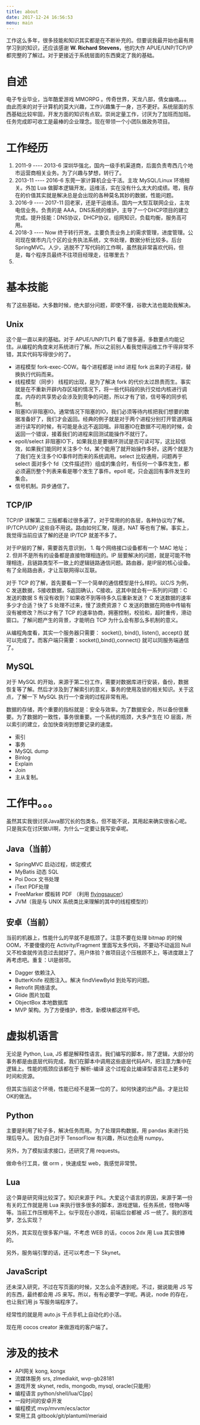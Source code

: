 ```yaml
---
title: about
date: 2017-12-24 16:56:53
menu: main
---
```


工作这么多年，很多技能和知识其实都是在不断补充的。但要说我最开始也最有用学习到的知识，还应该感谢 **W. Richard Stevens**，他的大作 APUE/UNP/TCP/IP 都完整的了解过。对于更接近于系统层面的东西奠定了我的基础。

# 自述
电子专业毕业，当年酷爱游戏 MMORPG 。传奇世界，天龙八部，倩女幽魂。。。由此而来的对于计算机的莫大兴趣，工作兴趣集于一身，岂不更好。系统层面的东西基础比较牢固，开发方面的知识有点软。崇尚定量工作，讨厌为了加班而加班。任务完成即可收工是最棒的企业理念。现在带领一个小团队做政务项目。

# 工作经历

1. 2011-9 ---- 2013-6 深圳华强北，国内一级手机渠道商，后面负责粤西几个地市运营商相关业务。为了兴趣与梦想，转行了。
2. 2013-11 ---- 2016-6 东莞一家计算机企业干活。主攻 MySQL/Linux 环境相关。外加 Lua 做脚本逻辑开发。运维活，实在没有什么太大的成绩。嗯，我存在的价值其实就是解决总是会出现的各种莫名其妙的数据，性能问题。
3. 2016-9 ---- 2017-11 回老家，还是干运维活。国内一大型互联网企业，主攻电信业务。负责的是 AAA，DNS系统的维护，主导了一个DHCP项目的建立完成。提升技能：DNS协议，DHCP协议，组网知识，负载均衡，服务高可用。
4. 2018-3 ---- Now 终于转行开发。主要负责业务上的需求管理，进度管理。公司现在做市内几个区的业务执法系统，文书处理，数据分析比较多。后台 SpringMVC。人少，逃脱不了写代码的工作啊，虽然我非常喜欢代码，但是，每个程序员最终不往项目经理走，往哪里去？
5. 
# 基本技能
有了这些基础，大多数时候，绝大部分问题，即使不懂，谷歌大法也能助我解决。

## Unix

这个是一直以来的基础。对于 APUE/UNP/TLPI 看了很多遍，多数要点均能记住。从编程的角度来对系统进行了解。所以之前别人看我觉得运维工作干得非常不错，其实代码写得很少的了。

- 进程模型 fork-exec-COW。每个进程都是 initd 进程 fork 出来的子进程，替换执行代码而来。
- 线程模型（同步） 线程的出现，是为了解决 fork 的代价太过昂贵而生。事实就是在不重新开辟内存区域的情况下，将一些代码段的执行交给内核进行调度。内存的共享势必会涉及到竞争的问题，所以才有了锁，信号等的同步机制。
- 阻塞IO/非阻塞IO。通常情况下阻塞的IO，我们必须等待内核把我们想要的数据准备好了，我们才会返回。经典的例子就是对于两个进程分别打开管道两端进行读写的时候，有可能是永远不返回哦。非阻塞IO在数据不可用的时候，会返回一个错误，接着我们的进程来回测试能操作不就行了。
- epoll/select 非阻塞IO下，如果我总是要循环测试是否可读可写，这比较低效，如果我们能同时关注多个 fd，某个能用了就开始操作多好。这两个就是为了我们在关注多个IO事件时而来的系统调用。select 比较通用，问题再于 select 面对多个 fd（文件描述符）组成的集合时，有任何一个事件发生，都必须遍历整个列表来看是哪个发生了事件。epoll 呢，只会返回有事件发生的集合。
- 信号机制。异步通信了。

## TCP/IP

TCP/IP 详解第二 三版都看过很多遍了。对于常用的的各层，各种协议均了解。IP/TCP/UDP/ 这些自不用说。路由如何汇聚，隧道，NAT 等也有了解。事实上，我觉得当前应该了解的还是 IP/TCP 就差不多了。

对于IP层的了解，需要首先意识到， 1. 每个网络接口设备都有一个 MAC 地址； 2. 但并不是所有的设备都是直接物理相连的。IP 层要解决的问题，就是可能不物理相连，且链路类型不一致上的逻辑链路通信问题。路由器，是IP层的核心设备。有了全局路由表，才让互联网得以互联。

对于 TCP 的了解，首先要看一下一个简单的通信模型是什么样的。以C/S 为例， C 发送数据，S接收数据，S返回确认，C接收。这其中就会有一系列的问题：C 发送的数据 S 有没有收到？如果收不到等待多久后重新发送？ C 发送数据的速率多少才合适？快了 S 处理不过来，慢了浪费资源？ C 发送的数据在网络中传输有没有被修改？所以才有了 TCP 的速率协商，拥塞控制，校验和，超时重传，滑动窗口。了解问题产生的背景，才能明白 TCP 为什么会有那么多机制的意义。

从编程角度看，其实一个服务器只需要： socket(), bind(), listen(), accept() 就可以完成了。而客户端只需要：socket(),bind(),connect() 就可以同服务端通信了。

## MySQL

对于 MySQL 的开始，来源于第二份工作，需要对数据库进行安装，备份，数据恢复等了解。然后才涉及到了解索引的意义，事务的使用及锁的相关知识。关于这点，了解一下 MySQL 执行一个查询的过程非常有用。

数据的存储，两个重要的指标就是：安全与效率。为了数据安全，所以备份很重要。为了数据的一致性，事务很重要。一个系统的瓶颈，大多产生在 IO 层面，所以索引的建立，会加快查询到想要记录的速度。

- 索引
- 事务
- MySQL dump
- Binlog
- Explain
- Join
- 主从复制。


# 工作中。。。

虽然其实我很讨厌Java那冗长的包类名，但不能不说，其用起来确实很省心呢。只是我实在讨厌做UI啊，为什么一定要让我写安卓呢。

## Java（当前）

- SpringMVC 启动过程，绑定模式
- MyBatis 动态 SQL
- Poi Docx 文书处理
- iText PDF处理
- FreeMarker 模板转 PDF （利用 [flyingsaucer](https://flyingsaucerproject.github.io/)）
- JVM（我是与 UNIX 系统类比来理解的其中的线程模型的）

## 安卓（当前）

当前的机器上，性能什么的早就不是瓶颈了。注意不要在处理 bitmap 的时候 OOM，不要傻傻的在 Activity/Fragment 里面写太多代码，不要动不动返回 Null 又不检查就传消息过去就好了。用户体验？做项目这个压根顾不上，等进度跟上了再考虑吧。重复：UI是弱项。

- Dagger 依赖注入
- ButterKnife 视图注入。解决 findViewById 到处写的问题。
- Retrofit 网络请求。
- Glide 图片加载
- ObjectBox 本地数据库
- MVP 架构。为了方便维护，修改，新模块都这样干吧。

# 虚拟机语言

无论是 Python, Lua, JS 都是解释性语言。我们编写的脚本，除了逻辑，大部分的事务都是由底层代码完成，我们在脚本中调用这些底层代码API，把注意力集中在逻辑上。性能的瓶颈应该都在于 解析-编译 这个过程会比编译型语言花上更多的时间和资源。

但其实当前这个环境，性能已经不是第一位的了。如何快速的出产品，才是比较OK的做法。

## Python

主要是利用了轮子多，解决任务而用。为了处理异构数据，用 pandas 来进行处理后导入。 因为自己对于 TensorFlow 有兴趣，所以也会用 numpy。

另外，为了模拟请求接口，还研究了用 requests。

做命令行工具，做 orm ，快速成型 web，我感觉非常赞。

## Lua

这个算是研究得比较深了。知识来源于 PIL。大爱这个语言的原因，来源于第一份有关的工作就是用 Lua 来执行很多很多的脚本，游戏逻辑，任务系统，怪物AI等等。当前工作压根用不上。似乎现在小游戏，前端后台都被 JS 一统了。我的游戏梦，怎么实现？

另外，其实现在很多客户端，不考虑 WEB 的话，cocos 2dx 用 Lua 其实很棒的。

另外，服务端引擎的话，还可以考虑一下 Skynet。


## JavaScript
还未深入研究，不过在写页面的时候，又怎么会不遇到呢。不过，据说能用 JS 写的东西，最终都会用 JS 来写。所以，有有必要学一学呢。再说，node 的存在，也让我们用 js 写服务端程序了。

经常性的就是用 auto.js 干点手机上自动化的小活。

现在用 cocos creator 来做游戏的客户端了。

# 涉及的技术

- API网关 kong, kongx
- 流媒体服务  srs, zlmediakit, wvp-gb28181
- 游戏开发 skynet, redis, mongodb, mysql, oracle(只能用）
- 编程语言 python/shell/lua/C[pp]
- 一段时间的安卓开发
- 编程模式 mvp/mvvm/ecs/actor
- 常用工具 gitbook/git/plantuml/meriaid
